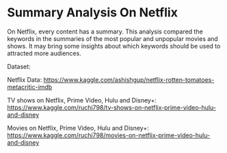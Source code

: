 # Summary Analysis On Netflix
On Netflix, every content has a summary. This analysis compared the keywords in the summaries of the most popular and unpopular movies and shows. It may bring some insights about which keywords should be used to attracted more audiences.

Dataset: 

Netflix Data:
https://www.kaggle.com/ashishgup/netflix-rotten-tomatoes-metacritic-imdb

TV shows on Netflix, Prime Video, Hulu and Disney+:
https://www.kaggle.com/ruchi798/tv-shows-on-netflix-prime-video-hulu-and-disney

Movies on Netflix, Prime Video, Hulu and Disney+:
https://www.kaggle.com/ruchi798/movies-on-netflix-prime-video-hulu-and-disney

